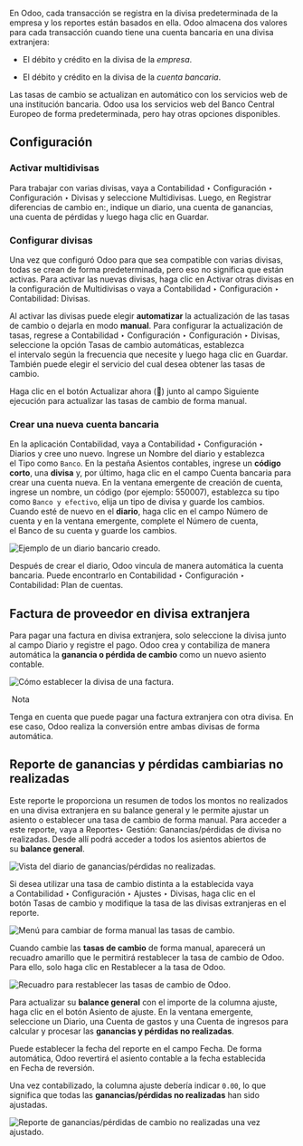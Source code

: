 En Odoo, cada transacción se registra en la divisa predeterminada de la empresa y los reportes están basados en ella. Odoo almacena dos valores para cada transacción cuando tiene una cuenta bancaria en una divisa extranjera:

- El débito y crédito en la divisa de la _empresa_.
    
- El débito y crédito en la divisa de la _cuenta bancaria_.
    

Las tasas de cambio se actualizan en automático con los servicios web de una institución bancaria. Odoo usa los servicios web del Banco Central Europeo de forma predeterminada, pero hay otras opciones disponibles.

## Configuración[](https://www.odoo.com/documentation/17.0/es/applications/finance/accounting/bank/foreign_currency.html#configuration "Enlazar permanentemente con este título")

### Activar multidivisas[](https://www.odoo.com/documentation/17.0/es/applications/finance/accounting/bank/foreign_currency.html#activate-multi-currencies "Enlazar permanentemente con este título")

Para trabajar con varias divisas, vaya a Contabilidad ‣ Configuración ‣ Configuración ‣ Divisas y seleccione Multidivisas. Luego, en Registrar diferencias de cambio en:, indique un diario, una cuenta de ganancias, una cuenta de pérdidas y luego haga clic en Guardar.

### Configurar divisas[](https://www.odoo.com/documentation/17.0/es/applications/finance/accounting/bank/foreign_currency.html#configure-currencies "Enlazar permanentemente con este título")

Una vez que configuró Odoo para que sea compatible con varias divisas, todas se crean de forma predeterminada, pero eso no significa que están activas. Para activar las nuevas divisas, haga clic en Activar otras divisas en la configuración de Multidivisas o vaya a Contabilidad ‣ Configuración ‣ Contabilidad: Divisas.

Al activar las divisas puede elegir **automatizar** la actualización de las tasas de cambio o dejarla en modo **manual**. Para configurar la actualización de tasas, regrese a Contabilidad ‣ Configuración ‣ Configuración ‣ Divisas, seleccione la opción Tasas de cambio automáticas, establezca el intervalo según la frecuencia que necesite y luego haga clic en Guardar. También puede elegir el servicio del cual desea obtener las tasas de cambio.

Haga clic en el botón Actualizar ahora (🔄) junto al campo Siguiente ejecución para actualizar las tasas de cambio de forma manual.

### Crear una nueva cuenta bancaria[](https://www.odoo.com/documentation/17.0/es/applications/finance/accounting/bank/foreign_currency.html#create-a-new-bank-account "Enlazar permanentemente con este título")

En la aplicación Contabilidad, vaya a Contabilidad ‣ Configuración ‣ Diarios y cree uno nuevo. Ingrese un Nombre del diario y establezca el Tipo como `Banco`. En la pestaña Asientos contables, ingrese un **código corto**, una **divisa** y, por último, haga clic en el campo Cuenta bancaria para crear una cuenta nueva. En la ventana emergente de creación de cuenta, ingrese un nombre, un código (por ejemplo: 550007), establezca su tipo como `Banco y efectivo`, elija un tipo de divisa y guarde los cambios. Cuando esté de nuevo en el **diario**, haga clic en el campo Número de cuenta y en la ventana emergente, complete el Número de cuenta, el Banco de su cuenta y guarde los cambios.

![Ejemplo de un diario bancario creado.](https://www.odoo.com/documentation/17.0/es/_images/foreign-journal.png)

Después de crear el diario, Odoo vincula de manera automática la cuenta bancaria. Puede encontrarlo en Contabilidad ‣ Configuración ‣ Contabilidad: Plan de cuentas.

## Factura de proveedor en divisa extranjera[](https://www.odoo.com/documentation/17.0/es/applications/finance/accounting/bank/foreign_currency.html#vendor-bill-in-a-foreign-currency "Enlazar permanentemente con este título")

Para pagar una factura en divisa extranjera, solo seleccione la divisa junto al campo Diario y registre el pago. Odoo crea y contabiliza de manera automática la **ganancia o pérdida de cambio** como un nuevo asiento contable.

![Cómo establecer la divisa de una factura.](https://www.odoo.com/documentation/17.0/es/_images/foreign-bill-currency.png)

 Nota

Tenga en cuenta que puede pagar una factura extranjera con otra divisa. En ese caso, Odoo realiza la conversión entre ambas divisas de forma automática.

## Reporte de ganancias y pérdidas cambiarias no realizadas[](https://www.odoo.com/documentation/17.0/es/applications/finance/accounting/bank/foreign_currency.html#unrealized-currency-gains-losses-report "Enlazar permanentemente con este título")

Este reporte le proporciona un resumen de todos los montos no realizados en una divisa extranjera en su balance general y le permite ajustar un asiento o establecer una tasa de cambio de forma manual. Para acceder a este reporte, vaya a Reportes‣ Gestión: Ganancias/pérdidas de divisa no realizadas. Desde allí podrá acceder a todos los asientos abiertos de su **balance general**.

![Vista del diario de ganancias/pérdidas no realizadas.](https://www.odoo.com/documentation/17.0/es/_images/foreign-gains-losses.png)

Si desea utilizar una tasa de cambio distinta a la establecida vaya a Contabilidad ‣ Configuración ‣ Ajustes ‣ Divisas, haga clic en el botón Tasas de cambio y modifique la tasa de las divisas extranjeras en el reporte.

![Menú para cambiar de forma manual las tasas de cambio.](https://www.odoo.com/documentation/17.0/es/_images/foreign-exchange-rates.png)

Cuando cambie las **tasas de cambio** de forma manual, aparecerá un recuadro amarillo que le permitirá restablecer la tasa de cambio de Odoo. Para ello, solo haga clic en Restablecer a la tasa de Odoo.

![Recuadro para restablecer las tasas de cambio de Odoo.](https://www.odoo.com/documentation/17.0/es/_images/foreign-reset-rates.png)

Para actualizar su **balance general** con el importe de la columna ajuste, haga clic en el botón Asiento de ajuste. En la ventana emergente, seleccione un Diario, una Cuenta de gastos y una Cuenta de ingresos para calcular y procesar las **ganancias y pérdidas no realizadas**.

Puede establecer la fecha del reporte en el campo Fecha. De forma automática, Odoo revertirá el asiento contable a la fecha establecida en Fecha de reversión.

Una vez contabilizado, la columna ajuste debería indicar `0.00`, lo que significa que todas las **ganancias/pérdidas no realizadas** han sido ajustadas.

![Reporte de ganancias/pérdidas de cambio no realizadas una vez ajustado.](https://www.odoo.com/documentation/17.0/es/_images/foreign-adjustment.png)
